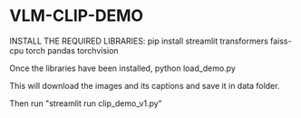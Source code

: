 # VLM-CLIP-DEMO

INSTALL THE REQUIRED LIBRARIES:
pip install streamlit transformers faiss-cpu torch pandas torchvision

Once the libraries have been installed,
python load_demo.py

This will download the images and its captions and save it in data folder.

Then run "streamlit run clip_demo_v1.py"
